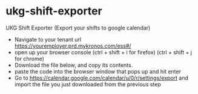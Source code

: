 # ukg-shift-exporter
UKG Shift Exporter (Export your shifts to google calendar)
- Navigate to your tenant url https://youremployer.prd.mykronos.com/ess#/
- open up your browser console (ctrl + shift + i for firefox) (ctrl + shift + j for chrome)
- Download the file below, and copy its contents.
- paste the code into the browser window that pops up and hit enter
- Go to https://calendar.google.com/calendar/u/0/r/settings/export and import the file you just downloaded from the previous step
